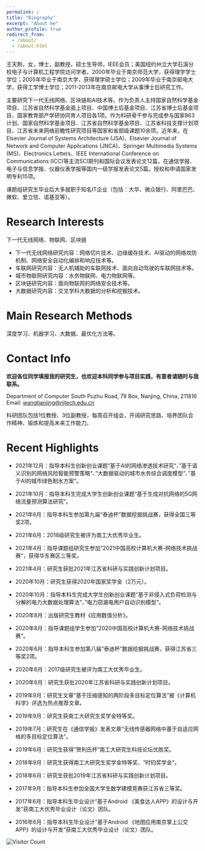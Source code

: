 ```yaml
---
permalink: /
title: "Biography"
excerpt: "About me"
author_profile: true
redirect_from: 
  - /about/
  - /about.html
---
```


王天荆，女，博士，副教授，硕士生导师，IEEE会员；美国纽约州立大学石溪分校电子与计算机工程学院访问学者。2000年毕业于南京师范大学，获得理学学士学位；2005年毕业于南京大学，获得理学硕士学位；2009年毕业于南京邮电大学，获得工学博士学位；2011-2013年在南京邮电大学从事博士后研究工作。

主要研究下一代无线网络、区块链和AI技术等。作为负责人主持国家自然科学基金项目、江苏省自然科学基金面上项目、中国博士后基金项目、江苏省博士后基金项目、国家教育部产学研协同育人项目各1项。作为科研骨干参与完成参与国家863计划、国家自然科学基金项目、江苏省自然科学基金项目、江苏省科技支撑计划项目、江苏省未来网络前瞻性研究项目等国家和省部级课题10余项。近年来，在Elsevier Journal of Systems Architecture (JSA)、Elsevier Journal of Network and Computer Applications (JNCA)、Springer Multimedia Systems (MS)、Electronics Letters、IEEE International Conference on Communications (ICC)等主流SCI期刊和国际会议发表论文12篇，在通信学报、电子与信息学报、仪器仪表学报等国内一级学报发表论文5篇。授权和申请国家发明专利15项。

课题组研究生毕业后大多就职于知名IT企业（包括：大华、微众银行、阿里巴巴、微软、爱立信、诺基亚等）。  

# Research Interests

   下一代无线网络、物联网、区块链

- 下一代无线网络研究内容：网络切片技术、边缘缓存技术、AI驱动的网络攻防机制、网络安全自动化编排和响应技术等。
- 车联网研究内容：无人机辅助的车联网技术、面向自动驾驶的车联网技术等。
- 城市物联网研究内容：水务物联网、电力物联网等。
- 区块链研究内容：面向物联网的网络安全技术等。
- 大数据研究内容：交叉学科大数据的分析和挖掘技术。

# Main Research Methods

 深度学习、机器学习、大数据、最优化方法等。

Contact Info
======
**欢迎各位同学填报我的研究生，也欢迎本科同学参与项目实践，有意者请随时与我联系。**

Department of Computer South Puzhu Road, 79 Box, Nanjing, China, 211816 <br/>
Email: wangtianjing@njtech.edu.cn

​       科研团队包括1位教授、3位副教授，每周召开组会，开阔研究思路、培养团队合作精神、锻炼和提高未来工作能力。

Recent Highlights
======
-  2021年12月：指导本科生创新创业课题“基于AI的网络渗透技术研究“、”基于语义识别的网络风险智能预警策略“、”大数据驱动的城市水务综合调度模型“、”基于AI的城市绿色制水方案“。

-  2021年10月：指导本科生完成大学生创新创业课题“基于生成对抗网络的5G网络流量预测算法研究”。

-  2021年6月：指导本科生参加第九届“泰迪杯”数据挖掘挑战赛，获得全国三等奖2项。

-  2021年6月：2018级研究生被评为南工大优秀毕业生。

- 2021年4月：指导课题组研究生参加”2021中国高校计算机大赛-网络技术挑战赛“，获得华东赛区三等奖。

- 2021年4月：研究生获批2021年江苏省科研与实践创新计划项目。

- 2020年10月：研究生获得2020年国家奖学金（2万元）。

-  2020年10月：指导本科生完成大学生创新创业课题“基于非侵入式负荷检测与分解的电力大数据处理算法“、”电力窃漏电用户自动识别模型“。

-  2020年8月：出版研究生教材《应用数值分析》。

-  2020年8月：指导课题组学生参加”2020中国高校计算机大赛-网络技术挑战赛“。

- 2020年6月：指导本科生参加第八届“泰迪杯”数据挖掘挑战赛，获得江苏省三等奖2项。

- 2020年6月：2017级研究生被评为南工大优秀毕业生。

- 2020年6月：研究生获批2020年江苏省科研与实践创新计划项目。

- 2019年9月：研究生文章“基于压缩感知的两阶段多目标定位算法”被《计算机科学》评选为热点推荐文章。

- 2019年9月：研究生获南工大研究生奖学金特等奖。

- 2019年7月：研究生在《通信学报》发表文章“无线传感器网络中基于自适应网格的多目标定位算法”。

- 2019年6月：研究生获得“贺利氏杯”南工大研究生科技论坛优胜奖。

- 2018年9月：研究生获得南工大研究生奖学金特等奖、“时钧奖学金”。

- 2018年6月：研究生获批2019年江苏省科研与实践创新计划项目。

- 2017年9月：指导本科生参加全国大学生数学建模竞赛获江苏省三等奖。

- 2017年6月：指导本科生毕业设计“基于Android 《美食达人APP》的设计与开发”获南工大优秀毕业设计（论文）团队。

- 2016年6月：指导本科生毕业设计”基于Android 《地图应用南京掌上公交APP》的设计与开发“获南工大优秀毕业设计（论文）团队。

   



![Visitor Count](https://profile-counter.glitch.me/shen-hang/count.svg)